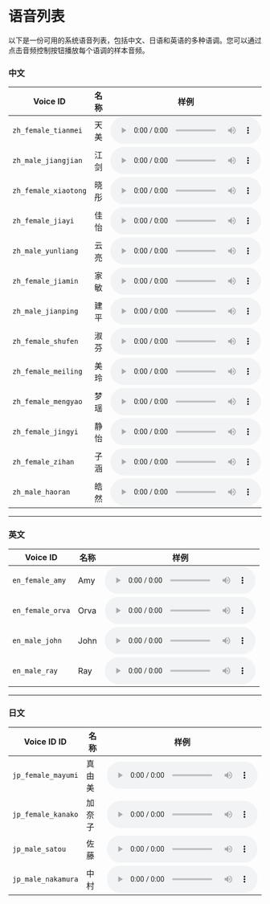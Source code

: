
# 语音列表


以下是一份可用的系统语音列表，包括中文、日语和英语的多种语调。您可以通过点击音频控制按钮播放每个语调的样本音频。

### 中文

| **Voice ID**       | **名称** | **样例** |
|---------------------|--------------|----------------|
| `zh_female_tianmei` | 天美         | <audio controls src="https://cdn.aishengyun.cn/speakers/zh_female_tianmei.wav"></audio> |
| `zh_male_jiangjian` | 江剑         | <audio controls src="https://cdn.aishengyun.cn/speakers/zh_male_jiangjian.wav"></audio> |
| `zh_female_xiaotong`| 晓彤         | <audio controls src="https://cdn.aishengyun.cn/speakers/zh_female_xiaotong.wav"></audio> |
| `zh_female_jiayi`   | 佳怡         | <audio controls src="https://cdn.aishengyun.cn/speakers/zh_female_jiayi.wav"></audio> |
| `zh_male_yunliang`  | 云亮         | <audio controls src="https://cdn.aishengyun.cn/speakers/zh_male_yunliang.wav"></audio> |
| `zh_female_jiamin`  | 家敏         | <audio controls src="https://cdn.aishengyun.cn/speakers/zh_female_jiamin.wav"></audio> |
| `zh_male_jianping`  | 建平         | <audio controls src="https://cdn.aishengyun.cn/speakers/zh_male_jianping.wav"></audio> |
| `zh_female_shufen`  | 淑芬         | <audio controls src="https://cdn.aishengyun.cn/speakers/zh_female_shufen.wav"></audio> |
| `zh_female_meiling` | 美玲         | <audio controls src="https://cdn.aishengyun.cn/speakers/zh_female_meiling.wav"></audio> |
| `zh_female_mengyao` | 梦瑶         | <audio controls src="https://cdn.aishengyun.cn/speakers/zh_female_mengyao.wav"></audio> |
| `zh_female_jingyi`  | 静怡         | <audio controls src="https://cdn.aishengyun.cn/speakers/zh_female_jingyi.wav"></audio> |
| `zh_female_zihan`   | 子涵         | <audio controls src="https://cdn.aishengyun.cn/speakers/zh_female_zihan.wav"></audio> |
| `zh_male_haoran`    | 皓然         | <audio controls src="https://cdn.aishengyun.cn/speakers/zh_male_haoran.wav"></audio> |

---

### 英文

| **Voice ID**       | **名称** | **样例** |
|--------------------|--------------|----------------|
| `en_female_amy`    | Amy          | <audio controls src="https://cdn.aishengyun.cn/speakers/en_female_amy.wav"></audio> |
| `en_female_orva`   | Orva         | <audio controls src="https://cdn.aishengyun.cn/speakers/en_female_orva.wav"></audio> |
| `en_male_john`     | John         | <audio controls src="https://cdn.aishengyun.cn/speakers/en_male_john.wav"></audio> |
| `en_male_ray`      | Ray          | <audio controls src="https://cdn.aishengyun.cn/speakers/en_male_ray.wav"></audio> |

---

### 日文

| **Voice ID ID**       | **名称** | **样例** |
|--------------------|--------------|----------------|
| `jp_female_mayumi` | 真由美       | <audio controls src="https://cdn.aishengyun.cn/speakers/jp_female_mayumi.wav"></audio> |
| `jp_female_kanako` | 加奈子       | <audio controls src="https://cdn.aishengyun.cn/speakers/jp_female_kanako.wav"></audio> |
| `jp_male_satou`    | 佐藤         | <audio controls src="https://cdn.aishengyun.cn/speakers/jp_male_satou.wav"></audio> |
| `jp_male_nakamura` | 中村         | <audio controls src="https://cdn.aishengyun.cn/speakers/jp_male_nakamura.wav"></audio> |




